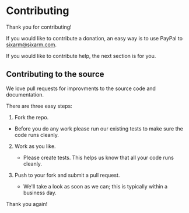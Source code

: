 # Contributing

Thank you for contributing!

If you would like to contribute a donation, an easy way is to use PayPal to sixarm@sixarm.com.

If you would like to contribute help, the next section is for you.


## Contributing to the source

We love pull requests for improvments to the source code and documentation.

There are three easy steps:

1. Fork the repo. 

  * Before you do any work please run our existing tests to make sure the code runs cleanly.

2. Work as you like. 

   * Please create tests. This helps us know that all your code runs cleanly.

3. Push to your fork and submit a pull request.

   * We'll take a look as soon as we can; this is typically within a business day.

Thank you again!
